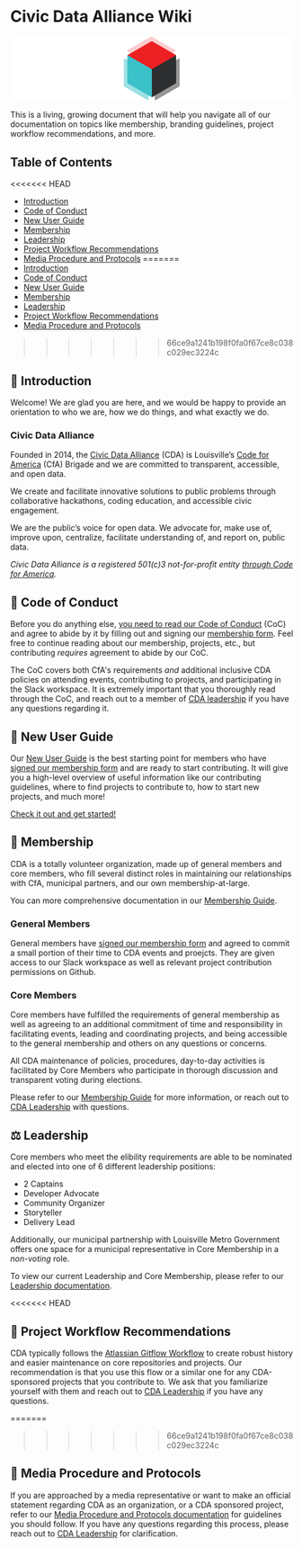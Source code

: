# Civic Data Alliance Wiki

![Civic Data Alliance Logo Header](https://raw.githubusercontent.com/civicdata/branding/markdown-header-test/assets/Logo/Rendered_Cube_Full_888x200_Header.png)

This is a living, growing document that will help you navigate all of our documentation on topics like membership, branding guidelines, project workflow recommendations, and more.

## Table of Contents
<<<<<<< HEAD
* [Introduction](#-introduction)
* [Code of Conduct](#-code-of-conduct)
* [New User Guide](#-new-user-guide)
* [Membership](#-membership)
* [Leadership](#%EF%B8%8F-leadership)
* [Project Workflow Recommendations](#-project-workflow-recommendations)
* [Media Procedure and Protocols](#-media-procedure-protocol)
=======
* [Introduction](#introduction)
* [Code of Conduct](#code-of-conduct)
* [New User Guide](#new-user-guide)
* [Membership](#membership)
* [Leadership](#leadership)
* [Project Workflow Recommendations](#project-workflow-recommendations)
* [Media Procedure and Protocols](#media-procedure-protocol)
>>>>>>> 66ce9a1241b198f0fa0f67ce8c038c029ec3224c

## 👋 Introduction

Welcome! We are glad you are here, and we would be happy to provide an orientation to who we are, how we do things, and what exactly we do.

### Civic Data Alliance

Founded in 2014, the [Civic Data Alliance](www.civicdataalliance.org) (CDA) is Louisville’s [Code for America](https://www.codeforamerica.org/) (CfA) Brigade and we are committed to transparent, accessible, and open data.

We create and facilitate innovative solutions to public problems through collaborative hackathons, coding education, and accessible civic engagement.

We are the public’s voice for open data. We advocate for, make use of, improve upon, centralize, facilitate understanding of, and report on, public data.

_Civic Data Alliance is a registered 501(c)3 not-for-profit entity [through Code for America](http://brigade.codeforamerica.org/brigade/Civic-Data-Alliance/)._

## 📝 Code of Conduct

Before you do anything else, [you need to read our Code of Conduct](/code-of-conduct.md) (CoC) and agree to abide by it by filling out and signing our [membership form](https://cda2.typeform.com/to/zTNiLP). Feel free to continue reading about our membership, projects, etc., but contributing _requires_ agreement to abide by our CoC.

The CoC covers both CfA's requirements _and_ additional inclusive CDA policies on attending events, contributing to projects, and participating in the Slack workspace. It is extremely important that you thoroughly read through the CoC, and reach out to a member of [CDA leadership](#leadership) if you have any questions regarding it.

## 📘 New User Guide

Our [New User Guide](/new-user-guide.md) is the best starting point for members who have [signed our membership form](https://cda2.typeform.com/to/zTNiLP) and are ready to start contributing. It will give you a high-level overview of useful information like our contributing guidelines, where to find projects to contribute to, how to start new projects, and much more!

[Check it out and get started!](/new-user-guide.md)

## 👩 Membership

CDA is a totally volunteer organization, made up of general members and core members, who fill several distinct roles in maintaining our relationships with CfA, municipal partners, and our own membership-at-large.

You can more comprehensive documentation in our [Membership Guide](/membership.md).

### General Members

General members have [signed our membership form](https://cda2.typeform.com/to/zTNiLP) and agreed to commit a small portion of their time to CDA events and proejcts. They are given access to our Slack workspace as well as relevant project contribution permissions on Github.

### Core Members

Core members have fulfilled the requirements of general membership as well as agreeing to an additional commitment of time and responsibility in facilitating events, leading and coordinating projects, and being accessible to the general membership and others on any questions or concerns.

All CDA maintenance of policies, procedures, day-to-day activities is facilitated by Core Members who participate in thorough discussion and transparent voting during elections.

Please refer to our [Membership Guide](/membership.md) for more information, or reach out to [CDA Leadership](/leadership.md) with questions.

## ⚖️ Leadership

Core members who meet the elibility requirements are able to be nominated and elected into one of 6 different leadership positions:

* 2 Captains
* Developer Advocate
* Community Organizer
* Storyteller
* Delivery Lead

Additionally, our municipal partnership with Louisville Metro Government offers one space for a municipal representative in Core Membership in a _non-voting_ role.

To view our current Leadership and Core Membership, please refer to our [Leadership documentation](/leadership.md).

<<<<<<< HEAD
## 📝 Project Workflow Recommendations

CDA typically follows the [Atlassian Gitflow Workflow]() to create robust history and easier maintenance on core repositories and projects. Our recommendation is that you use this flow or a similar one for any CDA-sponsored projects that you contribute to. We ask that you familiarize yourself with them and reach out to [CDA Leadership](/leadership.md) if you have any questions.

=======
>>>>>>> 66ce9a1241b198f0fa0f67ce8c038c029ec3224c
## 🎥 Media Procedure and Protocols

If you are approached by a media representative or want to make an official statement regarding CDA as an organization, or a CDA sponsored project, refer to our [Media Procedure and Protocols documentation](/media_procedure_protocol.md) for guidelines you should follow. If you have any questions regarding this process, please reach out to [CDA Leadership](/leadership.md) for clarification.

